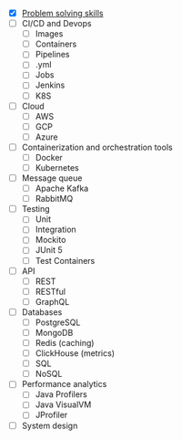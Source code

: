 - [x] [Problem solving skills](https://leetcode.com/u/ArickCodeGuy/)
- [ ] CI/CD and Devops
  - [ ] Images
  - [ ] Containers
  - [ ] Pipelines
  - [ ] .yml
  - [ ] Jobs
  - [ ] Jenkins
  - [ ] K8S
- [ ] Cloud
  - [ ] AWS
  - [ ] GCP
  - [ ] Azure
- [ ] Containerization and orchestration tools
  - [ ] Docker
  - [ ] Kubernetes
- [ ] Message queue
  - [ ] Apache Kafka
  - [ ] RabbitMQ
- [ ] Testing
  - [ ] Unit
  - [ ] Integration
  - [ ] Mockito
  - [ ] JUnit 5
  - [ ] Test Containers
- [ ] API
  - [ ] REST
  - [ ] RESTful
  - [ ] GraphQL
- [ ] Databases
  - [ ] PostgreSQL
  - [ ] MongoDB
  - [ ] Redis (caching)
  - [ ] ClickHouse (metrics)
  - [ ] SQL
  - [ ] NoSQL
- [ ] Performance analytics
  - [ ] Java Profilers
  - [ ] Java VisualVM
  - [ ] JProfiler
- [ ] System design
